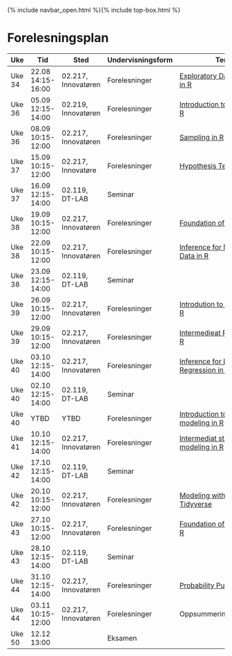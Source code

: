 {% include navbar_open.html %}{% include top-box.html %}
# Forelesningsplan  



| Uke | Tid            | Sted            |Undervisningsform | Tema               | Ressurser <img width=200> |
|----|----------------|-----------------|--------------------|--------------------|--------------------|
|Uke 34 |22.08  14:15-16:00  | 02.217, Innovatøren |Forelesninger|[Exploratory Data Analysis in R](https://app.datacamp.com/learn/courses/exploratory-data-analysis-in-r)| [Forelesning 1](forelesning01.md) |
|Uke 36 |05.09  12:15-14:00  | 02.219, Innovatøren |Forelesninger|[Introduction to Statistics in R](https://app.datacamp.com/learn/courses/introduction-to-statistics-in-r)| [Forelesning 2](forelesning02.md)|
| Uke 36 |08.09 10:15-12:00 | 02.217, Innovatøren  |Forelesninger|[Sampling in R](https://app.datacamp.com/learn/courses/sampling-in-r)| [Forelesning 3](forelesning03.md)|  
| Uke 37 | 15.09  10:15-12:00   | 02.217, Innovatøre |Forelesninger|[Hypothesis Testing in R](https://app.datacamp.com/learn/courses/hypothesis-testing-in-r)| [Forelesning 4](forelesning04.md) |  
|Uke 37 |16.09  12:15-14:00  | 02.119, DT-LAB |Seminar|| [Seminar 1](seminar01.md)|  
|Uke 38 |19.09  10:15-12:00   | 02.217, Innovatøren  |Forelesninger|[Foundation of inference](https://app.datacamp.com/learn/courses/inference-for-numerical-data-in-r)| [Forelesning 5](forelesning05.md) |  
|Uke 38 |22.09  10:15-12:00  | 02.217, Innovatøren |Forelesninger|[Inference for Numerical Data in R](https://app.datacamp.com/learn/courses/inference-for-numerical-data-in-r) | [Forelesning 6](forelesning06.md) |  
|Uke 38 |23.09  12:15-14:00  | 02.119, DT-LAB |Seminar|| [Seminar 2](seminar02.md) |  
|Uke 39 |26.09  10:15-12:00  | 02.217, Innovatøren |Forelesninger| [Introdution to Regression in R](https://app.datacamp.com/learn/courses/introduction-to-regression-in-r)| [Forelesning 7](forelesning07.md) |  
|Uke 39 |29.09  10:15-12:00  | 02.217, Innovatøren |Forelesninger|[Intermedieat Regression in R](https://app.datacamp.com/learn/courses/intermediate-regression-in-r)| [Forelesning 8](forelesning08.md)|  
|Uke 40 |03.10  12:15-14:00  | 02.217, Innovatøren |Forelesninger|[Inference for Linear Regression in R](https://app.datacamp.com/learn/courses/inference-for-linear-regression-in-r)| [Forelesning 9](forelesning09.md) |  
|Uke 40 |02.10  12:15-14:00  | 02.119, DT-LAB |Seminar|| [Seminar 3](seminar03.md) |  
|Uke 40 |YTBD  | YTBD |Forelesninger|[Introduction to statistical modeling in R](https://app.datacamp.com/learn/courses/introduction-to-statistical-modeling-in-r)| [Forelesning 10](forelesning10.md) |  
|Uke 41 |10.10  12:15-14:00  | 02.217, Innovatøren |Forelesninger|[Intermediat statistical modeling in R](https://app.datacamp.com/learn/courses/intermediate-statistical-modeling-in-r)| [Forelesning 11](forelesning11.md) |  
|Uke 42 |17.10  12:15-14:00  | 02.119, DT-LAB |Seminar|| [Seminar 4](seminar04.md) |  
|Uke 42 |20.10  10:15-12:00  | 02.217, Innovatøren |Forelesninger|[Modeling with Data in Tidyverse](https://app.datacamp.com/learn/courses/modeling-with-data-in-the-tidyverse)| [Forelesning 12](forelesning12.md) |  
|Uke 43 |27.10  10:15-12:00  | 02.217, Innovatøren |Forelesninger|[Foundation of Probability in R](https://app.datacamp.com/learn/courses/foundations-of-probability-in-r)| [Forelesning 13](forelesning13.md) |  
|Uke 43 |28.10  12:15-14:00  | 02.119, DT-LAB |Seminar|| [Seminar 5](seminar05.md) |  
|Uke 44 |31.10  12:15-14:00  | 02.217, Innovatøren |Forelesninger|[Probability Puzzles in R](https://app.datacamp.com/learn/courses/probability-puzzles-in-r)| [Forelesning 14](forelesning14.md) |  
|Uke 44 |03.11  10:15-12:00  | 02.217, Innovatøren |Forelesninger|Oppsummeringsforelesning| [Forelesning 15](forelesning15.md) |  
|Uke 50 |12.12  13:00  |  |Eksamen|| |  
